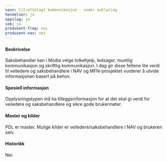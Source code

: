 ```yaml
---
navn: tilrettelagt kommunikasjon - under avklaring
hendelser: ja
oppslag: ja
sok: ja
produsent-freg: nei
produsent-nav: nei
---
```


#### Beskrivelse

Saksbehandler kan i Modia velge tolkehjelp, ledsager, muntlig kommunikasjon og skriftlig kommunikasjon. 
I dag gir disse feltene lite verdi til veiledere og saksbehandlere i NAV og MFN-prosjektet vurderer å utvide informasjonen basert på
behov.

#### Spesiell informasjon

Opplysningstypen må ha tilleggsinformasjon for at det skal gi verdi for veiledere og saksbehandlere og sikre gode brukermøter.

#### Master og kilder

PDL er master.
Mulige kilder er veiledere/saksbehandlere i NAV og brukeren selv.


#### Historikk

Nei.
